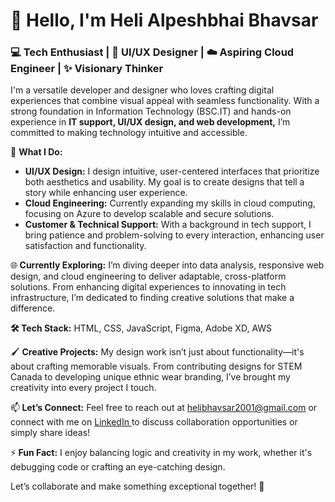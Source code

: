 <h1>👋 Hello, I'm Heli Alpeshbhai Bhavsar</h1>
<h3>💻 Tech Enthusiast | 🎨 UI/UX Designer | ☁️ Aspiring Cloud Engineer | ✨ Visionary Thinker </h3>

I'm a versatile developer and designer who loves crafting digital experiences that combine visual appeal with seamless functionality. With a strong foundation in Information Technology (BSC.IT) and hands-on experience in <b> IT support, UI/UX design, and web development,</b> I’m committed to making technology intuitive and accessible.

🌟 <b>What I Do:</b><br><ul>
<li><b>UI/UX Design:</b> I design intuitive, user-centered interfaces that prioritize both aesthetics and usability. My goal is to create designs that tell a story while enhancing user experience.</li>
<li><b>Cloud Engineering:</b> Currently expanding my skills in cloud computing, focusing on Azure to develop scalable and secure solutions.</li>
<li><b>Customer & Technical Support:</b> With a background in tech support, I bring patience and problem-solving to every interaction, enhancing user satisfaction and functionality.</li></ul>

🌐<b> Currently Exploring:</b> I’m diving deeper into data analysis, responsive web design, and cloud engineering to deliver adaptable, cross-platform solutions. From enhancing digital experiences to innovating in tech infrastructure, I’m dedicated to finding creative solutions that make a difference.

<b>🛠 Tech Stack:</b> HTML, CSS, JavaScript, Figma, Adobe XD, AWS

🖌️ <b>Creative Projects:</b> My design work isn’t just about functionality—it's about crafting memorable visuals. From contributing designs for STEM Canada to developing unique ethnic wear branding, I’ve brought my creativity into every project I touch.

📫<b> Let’s Connect:</b> Feel free to reach out at helibhavsar2001@gmail.com or connect with me on <a href="www.linkedin.com/in/heli-bhavsar23/">LinkedIn </a>to discuss collaboration opportunities or simply share ideas!

⚡<b> Fun Fact:</b> I enjoy balancing logic and creativity in my work, whether it's debugging code or crafting an eye-catching design.

Let’s collaborate and make something exceptional together! 🚀
